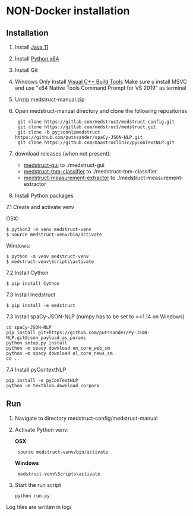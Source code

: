 # NON-Docker installation

## Installation

1. Install [Java 11](https://adoptopenjdk.net/?variant=openjdk8&jvmVariant=hotspot)
2. Install [Python x64](https://www.python.org/downloads/)
3. Install Git
4. Windows Only Install [Visual C++ Build Tools](https://visualstudio.microsoft.com/visual-cpp-build-tools/)
    Make sure u install MSVC and use "x64 Native Tools Command Prompt for VS 2019" as terminal
    
4. Unzip medstruct-manual.zip 
5. Open medstruct-manual directory and clone the following repositories

        git clone https://gitlab.com/medstruct/medstruct-config.git
        git clone https://gitlab.com/medstruct/medstruct.git
        git clone -b pyjsonnlpmedstruct https://github.com/putssander/spaCy-JSON-NLP.git        
        git clone https://github.com/maastroclinic/pyConTextNLP.git
        
6. download releases (when not present):

    - [medstruct-gui](https://github.com/putssander/medstruct-gui/releases/download/1.0.0/medstruct-gui-1.0.0.jar) to ./medstruct-gui
    - [medstruct-tnm-classifier](https://github.com/putssander/medstruct-tnm-classifier/releases/download/2.2.2/medstruct-tnm-classifier-2.2.2.jar) to ./medstruct-tnm-classifier
    - [medstruct-measurement-extractor](https://github.com/putssander/medstruct-measurement-extractractor/releases/download/2.3.0/medstruct-measurement-extractor-2.3.0.jar) to ./medstruct-measurement-extractor
        
7. Install Python packages

7.1 Create and activate venv

OSX:   
        
    $ python3 -m venv medstruct-venv
    $ source medstruct-venv/bin/activate

Windows:
       
    $ python -m venv medstruct-venv
    $ medstruct-venv\Scripts\activate
      
7.2 Install Cython

    $ pip install Cython
            
7.3 Install medstruct
       
    $ pip install -e medstruct

7.3 Install spaCy-JSON-NLP (numpy has to be set to ==1.14 on Windows)
    
    cd spaCy-JSON-NLP
    pip install git+https://github.com/putssander/Py-JSON-NLP.git@json_payload_as_params
    python setup.py install
    python -m spacy download en_core_web_sm
    python -m spacy download nl_core_news_sm
    cd ..

7.4 Install pyContextNLP      

    pip install -e pyConTextNLP
    python -m textblob.download_corpora

## Run

1. Navigate to directory medstruct-config/medstruct-manual

2. Activate Python venv:
 
    **OSX**:
    
        source medstruct-venv/bin/activate
    
    **Windows**
        
        medstruct-venv\Scripts\activate

3. Start the run script
    
       python run.py


Log files are written in log/
